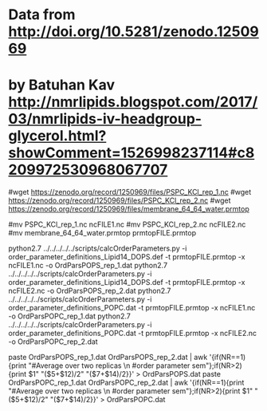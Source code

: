 # Data from http://doi.org/10.5281/zenodo.1250969
# by Batuhan Kav http://nmrlipids.blogspot.com/2017/03/nmrlipids-iv-headgroup-glycerol.html?showComment=1526998237114#c8209972530968067707

#wget https://zenodo.org/record/1250969/files/PSPC_KCl_rep_1.nc 
#wget https://zenodo.org/record/1250969/files/PSPC_KCl_rep_2.nc 
#wget https://zenodo.org/record/1250969/files/membrane_64_64_water.prmtop

#mv PSPC_KCl_rep_1.nc ncFILE1.nc
#mv PSPC_KCl_rep_2.nc ncFILE2.nc
#mv membrane_64_64_water.prmtop prmtopFILE.prmtop

python2.7 ../../../../../scripts/calcOrderParameters.py -i order_parameter_definitions_Lipid14_DOPS.def -t prmtopFILE.prmtop -x ncFILE1.nc  -o OrdParsPOPS_rep_1.dat
python2.7 ../../../../../scripts/calcOrderParameters.py -i order_parameter_definitions_Lipid14_DOPS.def -t prmtopFILE.prmtop -x ncFILE2.nc  -o OrdParsPOPS_rep_2.dat
python2.7 ../../../../../scripts/calcOrderParameters.py -i order_parameter_definitions_POPC.dat -t prmtopFILE.prmtop -x ncFILE1.nc  -o OrdParsPOPC_rep_1.dat
python2.7 ../../../../../scripts/calcOrderParameters.py -i order_parameter_definitions_POPC.dat -t prmtopFILE.prmtop -x ncFILE2.nc  -o OrdParsPOPC_rep_2.dat

paste OrdParsPOPS_rep_1.dat OrdParsPOPS_rep_2.dat | awk '{if(NR==1){print "#Average over two replicas \n           #order parameter   sem"};if(NR>2){print $1"     "($5+$12)/2"          "($7+$14)/2}}' > OrdParsPOPS.dat
paste OrdParsPOPC_rep_1.dat OrdParsPOPC_rep_2.dat | awk '{if(NR==1){print "#Average over two replicas \n           #order parameter   sem"};if(NR>2){print $1"     "($5+$12)/2"          "($7+$14)/2}}' > OrdParsPOPC.dat
